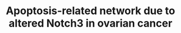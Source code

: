 ---
annotations:
- type: Disease Ontology
  value: reproductive organ cancer
- type: Pathway Ontology
  value: apoptotic cell death pathway
- type: Pathway Ontology
  value: cancer pathway
authors:
- Mkutmon
- Fehrhart
description: Results of pathway analysis of apoptosis-related genes in OVCAR3 cells
  treated with Notch3 siRNA or control siRNA.
last-edited: 2019-11-29
organisms:
- Bos taurus
redirect_from:
- /index.php/Pathway:WP3126
- /instance/WP3126
schema-jsonld:
- '@context': https://schema.org/
  '@id': https://wikipathways.github.io/pathways/WP3126.html
  '@type': Dataset
  creator:
    '@type': Organization
    name: WikiPathways
  description: Results of pathway analysis of apoptosis-related genes in OVCAR3 cells
    treated with Notch3 siRNA or control siRNA.
  keywords:
  - CUL5
  - NGFRAP1
  - SOCS3
  - APP
  - CSDA
  - BIRC5
  - RNF7
  - TNFRSF10D
  - TRAF1
  - NQO1
  - NET1
  - TNFRSF21
  - BCL3
  - HDAC1
  - GCLC
  - GGFBPP5
  - VAV3
  - CDKN1A
  - ETS1
  - NFKB1
  - PPP2GB
  - CARD14
  - ABL1
  - RPS6KB1
  - CDKN1B
  - IER3
  - HSPB1
  - ERBB3
  - CTNNA1
  - MAPK1
  - JUND
  - IL7R
  - PTK2B
  - SQSTM1
  - ERN1
  - SMAD7
  - VIM
  - RIPK2
  - SERBP1
  - HELLS
  - TNF
  - PTK2
  - PKN1
  - GRP78
  - F2R
  - CUL1
  - AKT1
  - APOE
  - AXIN1
  - HSPD1
  - CASP7
  - THBS1
  - PAK2
  - ANXA5
  license: CC0
  name: Apoptosis-related network due to altered Notch3 in ovarian cancer
seo: CreativeWork
title: Apoptosis-related network due to altered Notch3 in ovarian cancer
wpid: WP3126
---